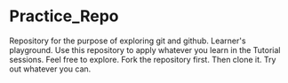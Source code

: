# Practice_Repo
Repository for the purpose of exploring git and github. Learner's playground.
Use this repository to apply whatever you learn in the Tutorial sessions. Feel free to explore.
Fork the repository first. Then clone it. Try out whatever you can.
